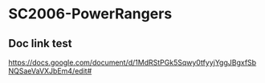 # SC2006-PowerRangers

## Doc link test
https://docs.google.com/document/d/1MdRStPGk5Sqwy0tfyyjYggJBgxfSbNQSaeVaVXJbEm4/edit#
